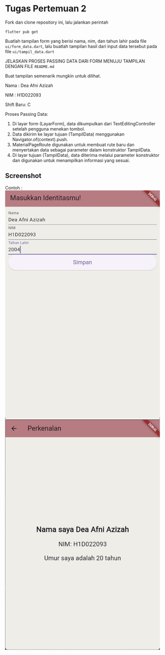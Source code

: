# Tugas Pertemuan 2

Fork dan clone repository ini, lalu jalankan perintah 
```
flutter pub get
```
Buatlah tampilan form yang berisi nama, nim, dan tahun lahir pada file `ui/form_data.dart`, lalu buatlah tampilan hasil dari input data tersebut pada file `ui/tampil_data.dart`

JELASKAN PROSES PASSING DATA DARI FORM MENUJU TAMPILAN DENGAN FILE `README.md`

Buat tampilan semenarik mungkin untuk dilihat.


Nama : Dea Afni Azizah

NIM : H1D022093

Shift Baru: C

Proses Passing Data:
1. Di layar form (LayarForm), data dikumpulkan dari TextEditingController setelah pengguna menekan tombol.
2. Data dikirim ke layar tujuan (TampilData) menggunakan Navigator.of(context).push.
3. MaterialPageRoute digunakan untuk membuat rute baru dan menyertakan data sebagai parameter dalam konstruktor TampilData.
4. Di layar tujuan (TampilData), data diterima melalui parameter konstruktor dan digunakan untuk menampilkan informasi yang sesuai.

## Screenshot
Contoh :
![Lampiran Form](form.png)
![Lampiran Hasil](hasil.png)

